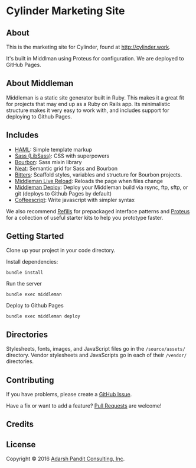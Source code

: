 # Cylinder Marketing Site

## About

This is the
marketing site for Cylinder,
found at http://cylinder.work.

It's built in Middlman
using Proteus for configuration.
We are deployed to GitHub Pages.


## About Middleman

Middleman is a static site generator built in Ruby. This makes it a great fit
for projects that may end up as a Ruby on Rails app. Its minimalistic structure
makes it very easy to work with, and includes support for deploying to Github
Pages.

## Includes

* [HAML](http://haml.info):
  Simple template markup
* [Sass (LibSass)](http://sass-lang.com):
  CSS with superpowers
* [Bourbon](http://bourbon.io):
  Sass mixin library
* [Neat](http://neat.bourbon.io):
  Semantic grid for Sass and Bourbon
* [Bitters](http://bitters.bourbon.io):
  Scaffold styles, variables and structure for Bourbon projects.
* [Middleman Live Reload](https://github.com/middleman/middleman-livereload):
  Reloads the page when files change
* [Middleman Deploy](https://github.com/karlfreeman/middleman-deploy):
  Deploy your Middleman build via rsync, ftp, sftp, or git (deploys to Github Pages by default)
* [Coffeescript](http://coffeescript.org):
  Write javascript with simpler syntax

We also recommend [Refills](http://refills.bourbon.io/) for prepackaged interface patterns and [Proteus](http://github.com/thoughtbot/proteus) for a collection of useful
starter kits to help you prototype faster.

## Getting Started

Clone up your project in your code directory.

Install dependencies:
```
bundle install
```

Run the server
```
bundle exec middleman
```

Deploy to Github Pages
```
bundle exec middleman deploy
```


## Directories

Stylesheets, fonts, images, and JavaScript files
go in the `/source/assets/` directory.
Vendor stylesheets and JavaScripts
go in each of their `/vendor/` directories.

## Contributing

If you have problems, please create a
[GitHub Issue](https://github.com/adarsh/cylinder-marketing/issues).

Have a fix or want to add a feature?
[Pull Requests](https://github.com/adarsh/cylinder-marketing/pulls) are welcome!

## Credits


## License

Copyright © 2016 [Adarsh Pandit Consulting, Inc](http://cylinder.work).
